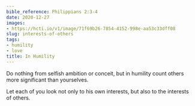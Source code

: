 ```yaml
---
bible_reference: Philippians 2:3-4
date: 2020-12-27
images:
- https://hcti.io/v1/image/71f69b26-7854-4152-998e-aa53c33dff08
slug: interests-of-others
tags:
- humility
- love
title: In Humility
---
```


Do nothing from selfish ambition or conceit, but in humility count others more significant than yourselves. 

Let each of you look not only to his own interests, but also to the interests of others.